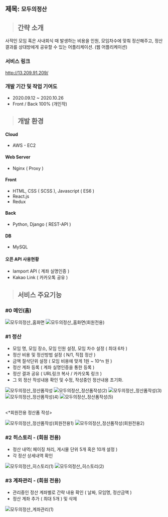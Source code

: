 ## 제목: `모두의정산`
> ## 간략 소개  
사적인 모임 혹은 사내회식 때 발생하는 비용을 인원, 모임차수에 맞춰 정산해주고, 정산결과를 상대방에게 공유할 수 있는 어플리케이션.
(웹 어플리케이션)

### 서비스 링크  
http://13.209.91.209/  

### 개발 기간 및 작업 기여도
- 2020.09.12 ~ 2020.10.26 
- Front / Back 100% (개인작)


##    
> ## 개발 환경

#### Cloud
 - AWS - EC2

#### Web Server
 - Nginx ( Proxy )

#### Front
 - HTML, CSS ( SCSS ), Javascript ( ES6 )
 - React.js
 - Redux
 
#### Back
 - Python, Django ( REST-API )

#### DB
 - MySQL

#### 오픈 API 사용현황
 - Iamport API ( 계좌 실명인증 )
 - Kakao Link ( 카카오톡 공유 )
     
## 
> ## 서비스 주요기능

### **#0** 메인(홈)

 ![모두의정산_홈화면](https://user-images.githubusercontent.com/42178661/97228837-cea3f500-181a-11eb-8665-a786ed1f4fdf.gif)
 ![모두의정산_홈화면(회원전용)](https://user-images.githubusercontent.com/42178661/97229041-19257180-181b-11eb-96ff-c942580a443d.gif)


### **#1** 정산 
 - 모임 명, 모임 장소, 모임 인원 설정, 모임 차수 설정 ( 최대 6차 )
 - 정산 비용 및 정산방법 설정 ( N/1, 직접 정산 )
 - 금액 절삭단위 설정 ( 모임 비용에 맞게 1원 ~ 10^n 원 )
 - 정산 계좌 등록 ( 계좌 실명인증을 통한 등록 )
 - 정산 결과 공유 ( URL링크 복사 / 카카오톡 링크 ) 
 - 그 외 정산 작성내용 확인 및 수정, 작성중인 정산내용 초기화.
 
 ![모두의정산_정산폼작성](https://user-images.githubusercontent.com/42178661/97230326-175cad80-181d-11eb-898a-35c722306cb9.gif)
 ![모두의정산_정산폼작성(2)](https://user-images.githubusercontent.com/42178661/97231276-9c949200-181e-11eb-900c-c65b8fd52eda.gif)
 ![모두의정산_정산폼작성(3)](https://user-images.githubusercontent.com/42178661/97232091-e631ac80-181f-11eb-824c-7d1ed38b69b7.gif)
 ![모두의정산_정산폼작성(4)](https://user-images.githubusercontent.com/42178661/97232651-e0889680-1820-11eb-8d9e-65923b9c24f1.gif)
 ![모두의정산_정산폼작성(5)](https://user-images.githubusercontent.com/42178661/97233521-6fe27980-1822-11eb-90df-105f1f125327.gif) 
 
 
 ##
 <*회원전용 정산폼 작성>
 
 ![모두의정산_정산폼작성(회원전용1)](https://user-images.githubusercontent.com/42178661/97233971-4544f080-1823-11eb-938d-aee6542ba455.gif)
 ![모두의정산_정산폼작성(회원전용2)](https://user-images.githubusercontent.com/42178661/97234563-6a862e80-1824-11eb-96f4-b2ca77647860.gif)
 
 
### **#2** 히스토리 - (회원 전용)
 - 정산 내역( 페이징 처리, 게시물 단위 5개 혹은 10개 설정 )
 - 각 정산 상세내역 확인
 
 ![모두의정산_히스토리(1)](https://user-images.githubusercontent.com/42178661/97235029-5abb1a00-1825-11eb-9c11-ef0faf5cf55c.gif)
 ![모두의정산_히스토리(2)](https://user-images.githubusercontent.com/42178661/97235502-5a6f4e80-1826-11eb-8288-3559607f9434.gif)

 
### **#3** 계좌관리 - (회원 전용)
 - 관리중인 정산 계좌별로 간략 내용 확인 ( 날짜, 모임명, 정산금액 )  
 - 정산 계좌 추가 ( 최대 5개 ) 및 삭제
 
 ![모두의정산_계좌관리(1)](https://user-images.githubusercontent.com/42178661/97236043-9525b680-1827-11eb-9a36-0859e0316fcb.gif)
  
